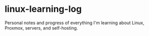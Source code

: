 # linux-learning-log
Personal notes and progress of everything I'm learning about Linux, Proxmox, servers, and self-hosting.
